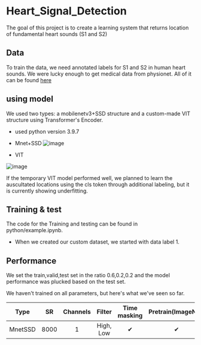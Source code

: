 # Heart_Signal_Detection
The goal of this project is to create a learning system that returns location of fundamental heart sounds (S1 and S2)

## Data
To train the data, we need annotated labels for S1 and S2 in human heart sounds. We were lucky enough to get medical data from physionet.
All of it can be found [here](https://physionet.org/content/circor-heart-sound/1.0.3/)

## using model
We used two types: a mobilenetv3+SSD structure and a custom-made VIT structure using Transformer's Encoder. 
- used python version 3.9.7
- Mnet+SSD
![image](https://github.com/Jaewon-Sa/Heart_Signal_Detection/assets/92181151/7f55eae7-c30a-479f-b327-ed69a4121e04)

- VIT

![image](https://github.com/Jaewon-Sa/Heart_Signal_Detection/assets/92181151/45ab2408-537e-4fe1-9ed1-6d0b89b3ae7a)

If the temporary VIT model performed well, we planned to learn the auscultated locations using the cls token through additional labeling,
but it is currently showing underfitting.

## Training & test
The code for the Training and testing can be found in python/example.ipynb.

- When we created our custom dataset, we started with data label 1.

## Performance
We set the train,valid,test set in the ratio 0.6,0.2,0.2 and the model performance was plucked based on the test set. 

We haven't trained on all parameters, but here's what we've seen so far.

| Type | SR | Channels | Filter | Time masking | Pretrain(ImageNet) | Aug | X(wl=sr/x) | mAP0.5 |
| :--: | :-: | :-----: | :----: | :----------: | :----------------: | :-: | :--------: | :----: |
| MnetSSD | 8000 | 1 | High, Low | ✔ | ✔ |  | 15 | 0.802 |

